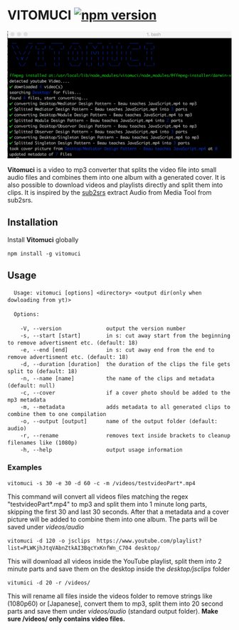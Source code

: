 
# VITOMUCI [![npm version](https://badge.fury.io/js/vitomuci.svg)](https://badge.fury.io/js/vitomuci)
![](https://raw.githubusercontent.com/jufabeck2202/vitomuci/master/screenshot.png)

**Vitomuci** is a video to mp3 converter that splits the video file into small audio files and combines them into one album with a generated cover. It is also possible to download videos and playlists directly and split them into clips.
It is inspired by the [sub2srs](http://subs2srs.sourceforge.net/#extract_audio) extract Audio from Media Tool from sub2srs.
## Installation
Install **Vitomuci** globally

```shell
npm install -g vitomuci
```
## Usage
```shell
  Usage: vitomuci [options] <directory> <output dir(only when dowloading from yt)>

  Options:

    -V, --version              output the version number
    -s, --start [start]        in s: cut away start from the beginning to remove advertisment etc. (default: 18)
    -e, --end [end]            in s: cut away end from the end to remove advertisment etc. (default: 18)
    -d, --duration [duration]  the duration of the clips the file gets split to (default: 18)
    -n, --name [name]          the name of the clips and metadata (default: null)
    -c, --cover                if a cover photo should be added to the mp3 metadata
    -m, --metadata             adds metadata to all generated clips to combine them to one compilation
    -o, --output [output]      name of the output folder (default: audio)
    -r, --rename               removes text inside brackets to cleanup filenames like (1080p)
    -h, --help                 output usage information
```
### Examples
```shell
vitomuci -s 30 -e 30 -d 60 -c -m /videos/testvideoPart*.mp4
```
This command will convert all videos files matching the regex "testvideoPart*.mp4" to mp3 and split them into 1 minute long parts, skipping the first 30 and last 30 seconds. After that a metadata and a cover picture will be added to combine them into one album. The parts will be saved under *videos/audio*

```shell
vitomuci -d 120 -o jsclips  https://www.youtube.com/playlist?list=PLWKjhJtqVAbnZtkAI3BqcYxKnfWn_C704 desktop/
```
This will download all videos inside the YouTube playlist, split them into 2 minute parts and save them on the desktop inside the *desktop/jsclips* folder

```shell
vitumici -d 20 -r /videos/
```
This will rename all files inside the videos folder to remove strings like (1080p60) or [Japanese], convert them to mp3, split them into 20 second parts and save them under *videos/audio*  (standard output folder).
**Make sure /videos/ only contains video files.**

